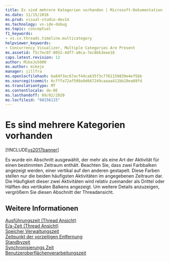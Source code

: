 ```yaml
---
title: Es sind mehrere Kategorien vorhanden | Microsoft-Dokumentation
ms.date: 11/15/2016
ms.prod: visual-studio-dev14
ms.technology: vs-ide-debug
ms.topic: conceptual
f1_keywords:
- vs.cv.threads.timeline.multicategory
helpviewer_keywords:
- Concurrency Visualizer, Multiple Categories Are Present
ms.assetid: f5c7ec07-8052-4df7-a0ca-7ec8bb3eee18
caps.latest.revision: 12
author: MikeJo5000
ms.author: mikejo
manager: jillfra
ms.openlocfilehash: ba84f3ec67acf44cab35f3c7761159839e4ef5bb
ms.sourcegitcommit: 6cfffa72af599a9d667249caaaa411bb28ea69fd
ms.translationtype: MT
ms.contentlocale: de-DE
ms.lasthandoff: 09/02/2020
ms.locfileid: "68156115"
---
```

# <a name="multiple-categories-are-present"></a>Es sind mehrere Kategorien vorhanden
[!INCLUDE[vs2017banner](../includes/vs2017banner.md)]

Es wurde ein Abschnitt ausgewählt, der mehr als eine Art der Aktivität für einen bestimmten Zeitraum enthält. Beachten Sie, dass zwei Farbbalken angezeigt werden, einer vertikal auf den anderen gestapelt. Diese Farben stellen nur die beiden häufigsten Aktivitäten im angegebenen Zeitraum dar. Die Häufigkeit dieser zwei Aktivitäten wird relativ zueinander als Drittel oder Hälften des vertikalen Balkens angezeigt. Um weitere Details anzuzeigen, vergrößern Sie diesen Abschnitt der Threadansicht.  
  
## <a name="see-also"></a>Weitere Informationen  
 [Ausführungszeit (Thread Ansicht)](../profiling/execution-time-threads-view.md)   
 [E/a-Zeit (Thread Ansicht)](../profiling/i-o-time-threads-view.md)   
 [Speicher Verwaltungszeit](../profiling/memory-management-time.md)   
 [Zeitpunkt der vorzeitigen Entfernung](../profiling/preemption-time.md)   
 [Standbyzeit](../profiling/sleep-time.md)   
 [Synchronisierungs Zeit](../profiling/synchronization-time.md)   
 [Benutzeroberflächenverarbeitungszeit](../profiling/ui-processing-time.md)
